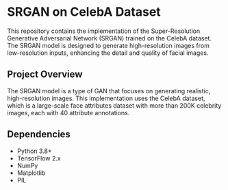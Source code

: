 # SRGAN on CelebA Dataset

This repository contains the implementation of the Super-Resolution Generative Adversarial Network (SRGAN) trained on the CelebA dataset. The SRGAN model is designed to generate high-resolution images from low-resolution inputs, enhancing the detail and quality of facial images.

## Project Overview

The SRGAN model is a type of GAN that focuses on generating realistic, high-resolution images. This implementation uses the CelebA dataset, which is a large-scale face attributes dataset with more than 200K celebrity images, each with 40 attribute annotations.

## Dependencies

- Python 3.8+
- TensorFlow 2.x
- NumPy
- Matplotlib
- PIL
